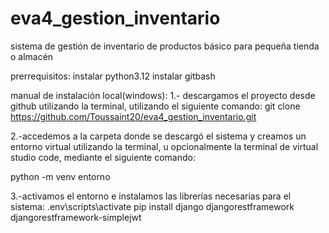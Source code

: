 # eva4_gestion_inventario
sistema de gestión de inventario de productos básico para pequeña tienda o almacén 

prerrequisitos:
instalar python3.12
instalar gitbash

manual de instalación local(windows):
1.- descargamos el proyecto desde github utilizando la terminal, utilizando el siguiente comando:
git clone https://github.com/Toussaint20/eva4_gestion_inventario.git

2.-accedemos a la carpeta donde se descargó el sistema y creamos un entorno virtual utilizando la terminal, u opcionalmente la terminal de virtual studio code, mediante el siguiente comando:

python -m venv entorno

3.-activamos el entorno e instalamos las librerías necesarias para el sistema:
.env\scripts\activate
pip install django djangorestframework djangorestframework-simplejwt
